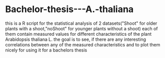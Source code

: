# Bachelor-thesis---A.-thaliana
this is a R script for the statistical analysis of 2 datasets("Shoot" for older plants with a shoot,"noShoot" for younger plants without a shoot)
each of them contain measured values for different characteristics of the plant Arabidopsis thaliana L.
the goal is to see, if there are any interesting correlations between any of the measured characteristics and to plot them nicely for using it for a bachelors thesis
